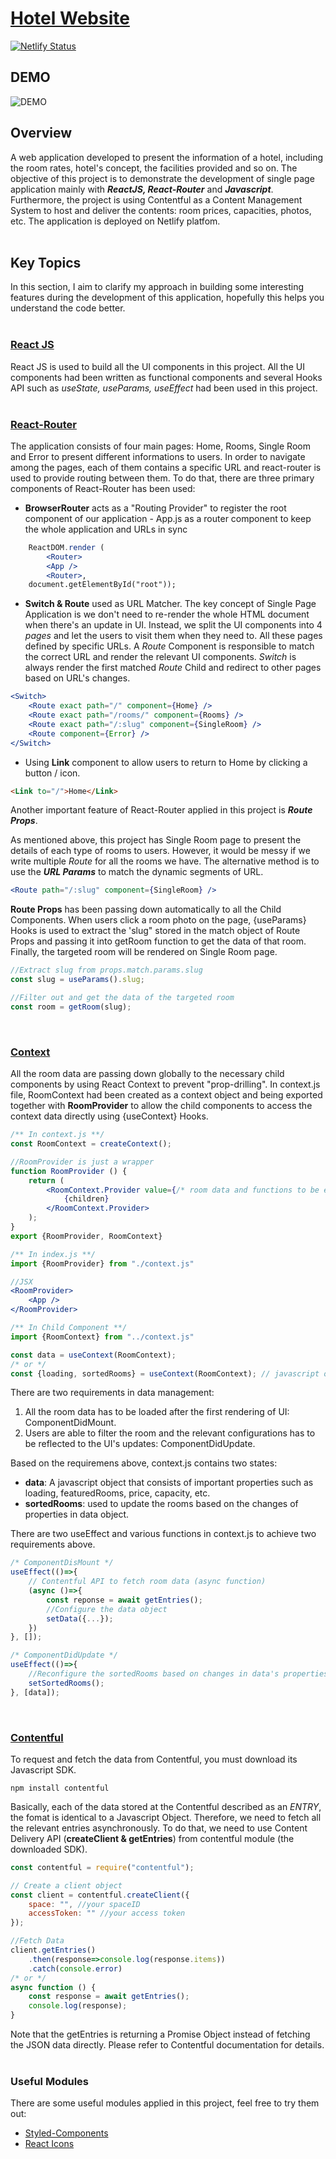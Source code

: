# [Hotel Website](https://hotel-website-react.netlify.app)
[![Netlify Status](https://api.netlify.com/api/v1/badges/69772cb9-403d-40c7-a3e7-691a67496f31/deploy-status)](https://app.netlify.com/sites/hotel-website-react/deploys)


## DEMO

![DEMO]( src/images/gif/demo.gif)

## Overview

A web application developed to present the information of a hotel, including the room rates, hotel's concept, the facilities provided and so on. The objective of this project is to demonstrate the development of  single page application mainly with ***ReactJS, React-Router*** and ***Javascript***. Furthermore, the project is using Contentful as a Content Management System to host and deliver the contents: room prices, capacities, photos, etc. The application is deployed on Netlify platfom.<br><br>

## Key Topics

In this section, I aim to clarify my approach in building some interesting features during the development of this application, hopefully this helps you understand the code better.<br><br>

### [React JS](https://reactjs.org/tutorial/tutorial.html)
React JS is used to build all the UI components in this project. All the UI components had been written as functional components and several Hooks API such as *useState, useParams, useEffect* had been used in this project.<br><br>

### [React-Router](https://reactrouter.com/)
The application consists of four main pages: Home, Rooms, Single Room and Error to present different informations to users. In order to navigate among the pages, each of them contains a specific URL and react-router is used to provide routing between them. To do that, there are three primary components of React-Router has been used:
- **BrowserRouter** acts as a "Routing Provider" to register the root component of our application - App.js as a router component to keep the whole application and URLs in sync
```jsx
    ReactDOM.render (
	    <Router>
		<App />
	    <Router>,
    document.getElementById("root"));
```
- **Switch & Route** used as URL Matcher. The key concept of Single Page Application is we don't need to re-render the whole HTML document when there's an update in UI. Instead, we split the UI components into 4 *pages* and let the users to visit them when they need to. All these pages defined by specific URLs. A *Route* Component is responsible to match the correct URL and render the relevant UI components. *Switch* is always render the first matched *Route* Child and redirect to other pages based on URL's changes.
```jsx
<Switch>
	<Route exact path="/" component={Home} />
	<Route exact path="/rooms/" component={Rooms} />
	<Route exact path="/:slug" component={SingleRoom} />
	<Route component={Error} />
</Switch>
```
- Using **Link** component to allow users to return to Home by clicking a button / icon.
```html
<Link to="/">Home</Link>
```
Another important feature of React-Router applied in this project is ***Route Props***. 

As mentioned above, this project has Single Room page to present the details of each type of rooms to users. However, it would be messy if we write multiple *Route* for all the rooms we have. The alternative method is to use the ***URL Params*** to match the dynamic segments of URL.
```jsx
<Route path="/:slug" component={SingleRoom} />
```
**Route Props** has been passing down automatically to all the <Route> Child Components. When users click a room photo on the page, {useParams} Hooks is used to extract the 'slug" stored in the match object of Route Props and passing it into getRoom function to get the data of that room. Finally, the targeted room will be rendered on Single Room page.
```javascript
//Extract slug from props.match.params.slug
const slug = useParams().slug;

//Filter out and get the data of the targeted room
const room = getRoom(slug);
```
<br>

### [Context](https://reactjs.org/docs/context.html)
All the room data are passing down globally to the necessary child components by using React Context to prevent "prop-drilling". In context.js file, RoomContext had been created as a context object and being exported together with **RoomProvider** to allow the child components to access the context data directly using {useContext} Hooks.
```jsx
/** In context.js **/
const RoomContext = createContext();

//RoomProvider is just a wrapper
function RoomProvider () {
	return (
		<RoomContext.Provider value={/* room data and functions to be exported */}>
			{children}
		</RoomContext.Provider>
	);
}
export {RoomProvider, RoomContext}
```

```jsx
/** In index.js **/
import {RoomProvider} from "./context.js"

//JSX
<RoomProvider>
    <App />
</RoomProvider>
```

```javascript
/** In Child Component **/
import {RoomContext} from "../context.js"

const data = useContext(RoomContext);
/* or */
const {loading, sortedRooms} = useContext(RoomContext); // javascript object destructuring
```

There are two requirements in data management:
1. All the room data has to be loaded after the first rendering of UI: ComponentDidMount.
2. Users are able to filter the room and the relevant configurations has to be reflected to the UI's updates: ComponentDidUpdate.

Based on the requiremens above, context.js contains two states:
- **data**: A javascript object that consists of important properties such as loading, featuredRooms, price, capacity, etc.
- **sortedRooms**: used to update the rooms based on the changes of properties in data object.

There are two useEffect and various functions in context.js to achieve two requirements above.
```javascript
/* ComponentDisMount */
useEffect(()=>{
	// Contentful API to fetch room data (async function)
	(async ()=>{
		const reponse = await getEntries();
		//Configure the data object
		setData({...});
	})
}, []);

/* ComponentDidUpdate */
useEffect(()=>{
	//Reconfigure the sortedRooms based on changes in data's properties
	setSortedRooms();
}, [data]);
```
<br>

### [Contentful](https://contentful.github.io/contentful.js/contentful/8.5.0/)
To request and fetch the data from Contentful, you must download its Javascript SDK.
```
npm install contentful
```
Basically, each of the data stored at the Contentful described as an *ENTRY*, the fomat is identical to a Javascript Object. Therefore, we need to fetch all the relevant entries asynchronously. To do that, we need to use Content Delivery API (**createClient & getEntries**) from contentful module (the downloaded SDK).
```javascript
const contentful = require("contentful");

// Create a client object
const client = contentful.createClient({
	space: "", //your spaceID
	accessToken: "" //your access token
});

//Fetch Data
client.getEntries()
	.then(response=>console.log(response.items))
	.catch(console.error)
/* or */
async function () {
	const response = await getEntries();
	console.log(response);
}
```
Note that the getEntries is returning a Promise Object instead of fetching the JSON data directly. Please refer to Contentful documentation for details.
<br><br>

### Useful Modules
There are some useful modules applied in this project, feel free to try them out:
* [Styled-Components](https://styled-components.com/)
* [React Icons](https://react-icons.github.io/react-icons/)